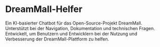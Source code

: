 # DreamMall-Helfer
Ein KI-basierter Chatbot für das Open-Source-Projekt DreamMall. Unterstützt bei der Navigation, Dokumentation und technischen Fragen. Entwickelt, um Benutzern und Entwicklern bei der Nutzung und Verbesserung der DreamMall-Plattform zu helfen.
